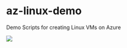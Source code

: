 # az-linux-demo
Demo Scripts for creating Linux VMs on Azure

![](https://github.com/sjohner/az-linux-demo/workflows/.github/workflows/main.yml/badge.svg)
